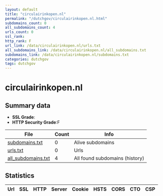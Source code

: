 ```yaml
---
layout: default
title: "circulairinkopen.nl"
permalink: "/dutchgov/circulairinkopen.nl.html"
subdomains_count: 0
all_subdomains_count: 4
urls_count: 0
ssl_rank: 
http_rank: F
url_link: /data/circulairinkopen.nl/urls.txt
all_subdomains_link: /data/circulairinkopen.nl/all_subdomains.txt
subdomains_link: /data/circulairinkopen.nl/subdomains.txt
categories: dutchgov
tags: dutchgov
---
```



# circulairinkopen.nl
## Summary data


 - **SSL Grade**:
 - **HTTP Security Grade**:F


| File       | Count | Info |
|------------|-------|------|
|[subdomains.txt](/DutchGovScope/data/circulairinkopen.nl/subdomains.txt)|0|Alive subdomains|
|[urls.txt](/DutchGovScope/data/circulairinkopen.nl/urls.txt)|0|Urls|
|[all_subdomains.txt](/DutchGovScope/data/circulairinkopen.nl/all_subdomains.txt)|4|All found subdomains (history)|


## Statistics


| Url | SSL | HTTP | Server | Cookie | HSTS | CORS | CTO | CSP | XFO | XXP | RP |FP| Tech |Title |
|--------|-------|-------|------|------|------|------|------|------|------|------|------|------|------|------|


